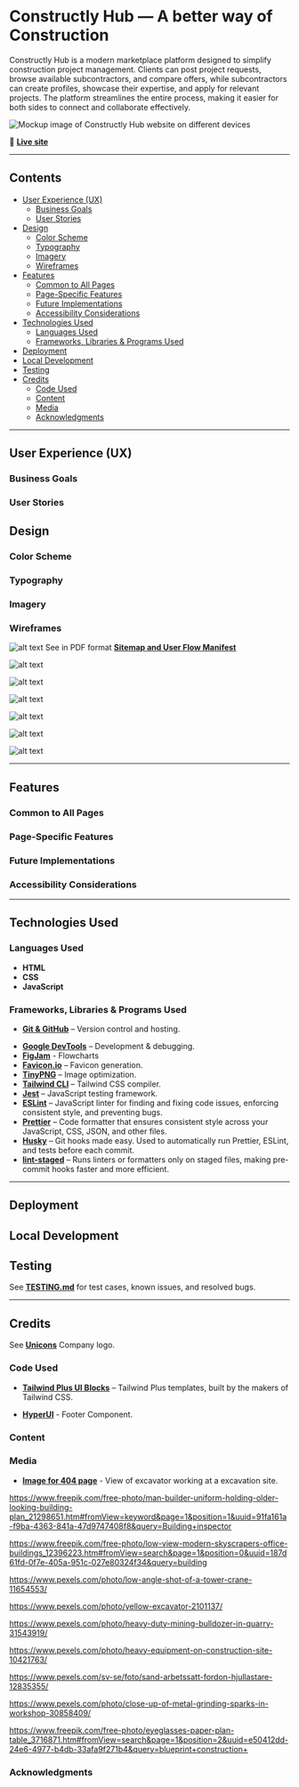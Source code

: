 # Constructly Hub — A better way of Construction

Constructly Hub is a modern marketplace platform designed to simplify construction project management. Clients can post project requests, browse available subcontractors, and compare offers, while subcontractors can create profiles, showcase their expertise, and apply for relevant projects. The platform streamlines the entire process, making it easier for both sides to connect and collaborate effectively.

![Mockup image of Constructly Hub website on different devices]()

🔗 [**Live site**]()

---

## Contents

- [User Experience (UX)](#user-experience-ux)
  - [Business Goals](#business-goals)
  - [User Stories](#user-stories)
- [Design](#design)
  - [Color Scheme](#color-scheme)
  - [Typography](#typography)
  - [Imagery](#imagery)
  - [Wireframes](#wireframes)
- [Features](#features)
  - [Common to All Pages](#common-to-all-pages)
  - [Page-Specific Features](#page-specific-features)
  - [Future Implementations](#future-implementations)
  - [Accessibility Considerations](#accessibility-considerations)
- [Technologies Used](#technologies-used)
  - [Languages Used](#languages-used)
  - [Frameworks, Libraries & Programs Used](#frameworks-libraries--programs-used)
- [Deployment](#deployment)
- [Local Development](#local-development)
- [Testing](#testing)
- [Credits](#credits)
  - [Code Used](#code-used)
  - [Content](#content)
  - [Media](#media)
  - [Acknowledgments](#acknowledgments)

---

## User Experience (UX)

### Business Goals

### User Stories

## Design

### Color Scheme

### Typography

### Imagery

### Wireframes

![alt text](assets/documentation/flowcharts/logic/constructly-hub.jpg "Sitemap and User Flow Manifest")
See in PDF format **[Sitemap and User Flow Manifest](assets/documentation/flowcharts/logic/constructly-hub.pdf)**

<!-- Hero page -->

![alt text](assets/documentation/wireframes/hero.png "Hero page initial draft")

<!-- Main app layout -->

![alt text](assets/documentation/wireframes/main-app.png "Main app layout")

<!-- Insights -->

![alt text](assets/documentation/wireframes/insights.png "Insights layout")

<!-- Main app dropdown -->

![alt text](assets/documentation/wireframes/main-app-dropdown.png "Main app dropdown menu")

<!-- 404 Page -->

![alt text](assets/documentation/wireframes/lost.png "404 Page wireframe")

<!-- Sign In -->
![alt text](assets/documentation/wireframes/sign-in.png "Sign In page")

---

## Features

### Common to All Pages

### Page-Specific Features

<!-- **404 Page** -->
<!-- **401 Page** -->
<!-- **503 Page** -->

### Future Implementations

### Accessibility Considerations

<!-- - Semantic HTML: Meaningful HTML tags are used to ensure proper document structure for assistive technologies. -->
<!-- - Descriptive Alt Attributes: All images include descriptive alt attributes for screen reader users. -->
<!-- - Radio buttons are wrapped in fieldset with legend name. -->
<!-- - Color Contrast: Colors were selected to ensure sufficient contrast for readability. -->

---

## Technologies Used

### Languages Used

- **HTML**
- **CSS**
- **JavaScript**

### Frameworks, Libraries & Programs Used

- **[Git & GitHub](https://github.com/)** – Version control and hosting.
<!-- - **[Google Fonts](https://fonts.google.com/)** – Typography. -->
- **[Google DevTools](https://developer.chrome.com/docs/devtools/)** – Development & debugging.
- **[FigJam](https://www.figma.com/figjam/)** - Flowcharts
  <!-- - **[Font Awesome](https://fontawesome.com/)** – Icons via CDN. -->
  <!-- - **[FreeConvert](https://www.freeconvert.com/)** – Video compression. -->
- **[Favicon.io](https://favicon.io/)** – Favicon generation.
- **[TinyPNG](https://tinypng.com/)** – Image optimization.
  <!-- - **[Polypane](https://polypane.app/)** – Responsive device previews. -->
  <!-- - **[Autoprefixer](https://autoprefixer.github.io/)** – Vendor prefixes for CSS. -->
  <!-- - **[ColorSpace](https://mycolor.space/)** – Palette generation. -->
  <!-- - **[HTML Validator](https://validator.w3.org/)** – Markup Validation Service. -->
  <!-- - **[CSS Validator](https://jigsaw.w3.org/css-validator/)** – CSS Validation Service. -->
  <!-- - **[WAVE](https://wave.webaim.org/)** – Web Accessibility Evaluation Tools. -->
  <!-- - **[JSLint](https://www.jslint.com/)** – JavaScript validation. -->
  <!-- - **[JSHint](https://jshint.com/)** – JavaScript validation. -->
- **[Tailwind CLI](https://tailwindcss.com/docs/installation/tailwind-cli)** – Tailwind CSS compiler.
- **[Jest](https://jestjs.io/)** – JavaScript testing framework.
- **[ESLint](https://eslint.org/)** – JavaScript linter for finding and fixing code issues, enforcing consistent style, and preventing bugs.
- **[Prettier](https://prettier.io/)** – Code formatter that ensures consistent style across your JavaScript, CSS, JSON, and other files.
- **[Husky](https://typicode.github.io/husky/)** – Git hooks made easy. Used to automatically run Prettier, ESLint, and tests before each commit.
- **[lint-staged](https://github.com/okonet/lint-staged)** – Runs linters or formatters only on staged files, making pre-commit hooks faster and more efficient.
<!-- canva för collage and favicon design -->
  <!-- - **[Custom JS Lint API](https://luckyfrappe.github.io/jsapi/)** – JavaScript validation. -->
  <!-- - **[ChatGPT (OpenAI)](https://chat.openai.com/)** & **[Gemini (Google)](https://gemini.google.com/)** – Used for generating service descriptions, debugging support, exploring different approaches, and clarifying code concepts during development. -->

---

## Deployment

## Local Development

## Testing

See **[TESTING.md](TESTING.md)** for test cases, known issues, and resolved bugs.

---

## Credits

See **[Unicons](https://iconscout.com/contributors/unicons)** Company logo.

### Code Used

- **[Tailwind Plus UI Blocks](https://tailwindcss.com/plus)** – Tailwind Plus templates, built by the makers of Tailwind CSS.

- **[HyperUI](https://www.hyperui.dev/components/marketing/footershttps://www.hyperui.dev/components/marketing/footers)** - Footer Component.

### Content

### Media

- **[Image for 404 page](https://unsplash.com/id/foto/ekskavator-oranye-menggali-daerah-berbatu-RzwixD6C67s)** - View of excavator working at a excavation site.

https://www.freepik.com/free-photo/man-builder-uniform-holding-older-looking-building-plan_21298651.htm#fromView=keyword&page=1&position=1&uuid=91fa161a-f9ba-4363-841a-47d9747408f8&query=Building+inspector 

https://www.freepik.com/free-photo/low-view-modern-skyscrapers-office-buildings_12396223.htm#fromView=search&page=1&position=0&uuid=187d61fd-0f7e-405a-951c-027e80324f34&query=building

https://www.pexels.com/photo/low-angle-shot-of-a-tower-crane-11654553/

https://www.pexels.com/photo/yellow-excavator-2101137/

https://www.pexels.com/photo/heavy-duty-mining-bulldozer-in-quarry-31543919/

https://www.pexels.com/photo/heavy-equipment-on-construction-site-10421763/

https://www.pexels.com/sv-se/foto/sand-arbetssatt-fordon-hjullastare-12835355/

https://www.pexels.com/photo/close-up-of-metal-grinding-sparks-in-workshop-30858409/

https://www.freepik.com/free-photo/eyeglasses-paper-plan-table_3716871.htm#fromView=search&page=1&position=2&uuid=e50412dd-24e6-4977-b4db-33afa9f271b4&query=blueprint+construction+

### Acknowledgments
